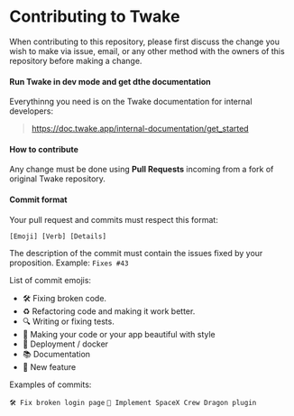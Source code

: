 # Contributing to Twake

When contributing to this repository, please first discuss the change you wish to make via issue,
email, or any other method with the owners of this repository before making a change. 

#### Run Twake in dev mode and get dthe documentation

Everythinng you need is on the Twake documentation for internal developers:
> https://doc.twake.app/internal-documentation/get_started

#### How to contribute

Any change must be done using **Pull Requests** incoming from a fork of original Twake repository.

#### Commit format

Your pull request and commits must respect this format:

`[Emoji] [Verb] [Details]`

The description of the commit must contain the issues fixed by your proposition.
Example: 
`Fixes #43`

List of commit emojis:
- 🛠 Fixing broken code.
- ♻️ Refactoring code and making it work better.
- 🔍 Writing or fixing tests.
- 🌈 Making your code or your app beautiful with style
- 🐳 Deployment / docker
- 📚 Documentation
- 🌟 New feature

Examples of commits:

`🛠 Fix broken login page`
`🌟 Implement SpaceX Crew Dragon plugin`


